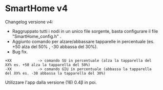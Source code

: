 # SmartHome v4  
  
Changelog versione v4:  
* Raggruppato tutti i nodi in un unico file sorgente, basta configurare il file "SmartHome_config.h" .
* Aggiunto comando per alzare/abbassare tapparelle in percentuale (es. +50 alza del 50% , -30 abbassa del 30%).
* Bug fix.  
```
+XX            -> comando SU in percentuale (alza la tapparella del XX% es. +50 alza la tapparella del 50%)  
-XX            -> comando GIU in percentuale (abbassa la tapparella del XX% es. -30 abbassa la tapparella del 30%)  
```   
Utilizzare l'app dalla versione (16) 0.4β in poi.
